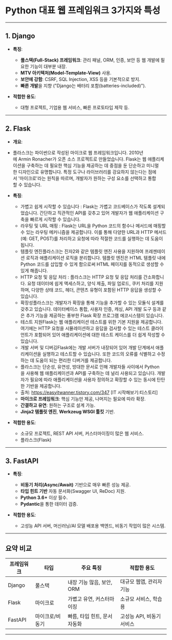 
# Python 대표 웹 프레임워크 3가지와 특성

---

## 1. Django

- **특징**:
  - **풀스택(Full-Stack) 프레임워크**: 관리 패널, ORM, 인증, 보안 등 웹 개발에 필요한 기능이 대부분 내장.
  - **MTV 아키텍처(Model-Template-View)** 사용.
  - **보안에 강함**: CSRF, SQL Injection, XSS 등을 기본적으로 방지.
  - **빠른 개발**을 지향 ("Django는 배터리 포함(batteries-included)").

- **적합한 용도**:
  - 대형 프로젝트, 기업용 웹 서비스, 빠른 프로토타입 제작 등.

---

## 2. Flask
- **개요**:
- 플라스크는 파이썬으로 작성된 마이크로 웹 프레임워크입니다. 2010년에 Armin Ronacher가 오픈 소스 프로젝트로 만들었습니다. Flask는 웹 애플리케이션을 구축하는 데 필요한 핵심 기능을 제공하는 데 중점을 둔 단순하고 미니멀한 디자인으로 유명합니다. 특정 도구나 라이브러리를 강요하지 않는다는 점에서 '마이크로'라는 원칙을 따르며, 개발자가 원하는 구성 요소를 선택하고 통합할 수 있습니다.
  
- **특징**:
  - 가볍고 쉽게 시작할 수 있습니다 : Flask는 가볍고 코드베이스가 작도록 설계되었습니다. 간단하고 직관적인 API를 갖추고 있어 개발자가 웹 애플리케이션 구축을 빠르게 시작할 수 있습니다. 
  - 라우팅 및 URL 매핑 : Flask는 URL을 Python 코드의 함수나 메서드에 매핑할 수 있는 라우팅 메커니즘을 제공합니다. 이를 통해 다양한 URL과 HTTP 메서드(예: GET, POST)를 처리하고 요청에 따라 적절한 코드를 실행하는 데 도움이 됩니다. 
  - 템플릿 엔진플라스크는 진자2와 같은 템플릿 엔진 사용을 지원하여 프레젠테이션 로직과 애플리케이션 로직을 분리합니다. 템플릿 엔진은 HTML 템플릿 내에 Python 코드를 삽입할 수 있게 함으로써 HTML 페이지를 동적으로 생성할 수 있게 해줍니다. 
  - HTTP 요청 및 응답 처리 : 플라스크는 HTTP 요청 및 응답 처리를 간소화합니다. 요청 데이터에 쉽게 액세스하고, 양식 제출, 파일 업로드, 쿠키 처리를 지원하며, 다양한 상태 코드, 헤더, 콘텐츠 유형이 포함된 HTTP 응답을 생성할 수 있습니다. 
  - 확장성플라스크는 개발자가 확장을 통해 기능을 추가할 수 있는 모듈식 설계를 갖추고 있습니다. 데이터베이스 통합, 사용자 인증, 캐싱, API 개발 도구 등과 같은 추가 기능을 제공하는 풍부한 Flask 확장 프로그램 에코시스템이 있습니다. 
  - 테스트 지원Flask는 웹 애플리케이션 테스트를 위한 기본 지원을 제공합니다. 여기에는 HTTP 요청을 시뮬레이션하고 응답을 검사할 수 있는 테스트 클라이언트가 포함되어 있어 애플리케이션에 대한 테스트 케이스를 더 쉽게 작성할 수 있습니다. 
  - 개발 서버 및 디버깅Flask에는 개발 서버가 내장되어 있어 개발 단계에서 애플리케이션을 실행하고 테스트할 수 있습니다. 또한 코드의 오류를 식별하고 수정하는 데 도움이 되는 편리한 디버거를 제공합니다. 
  - 플라스크는 단순성, 유연성, 방대한 문서로 인해 개발자들 사이에서 Python을 사용해 웹 애플리케이션과 API를 구축하는 데 널리 사용되고 있습니다. 개발자가 필요에 따라 애플리케이션을 사용자 정의하고 확장할 수 있는 동시에 탄탄한 기반을 제공합니다.
  - 출처: https://easyitwanner.tistory.com/347 [IT 시작해보기:티스토리]
  - **마이크로 프레임워크**: 핵심 기능만 제공, 나머지는 필요에 따라 확장.
  - **간결하고 유연**: 원하는 구조로 설계 가능.
  - **Jinja2 템플릿 엔진**, **Werkzeug WSGI 툴킷** 기반.

- **적합한 용도**:
  - 소규모 프로젝트, REST API 서버, 커스터마이징이 많은 웹 서비스.
  - 플라스크(Flask)

---

## 3. FastAPI

- **특징**:
  - **비동기 처리(Async/Await)** 기반으로 매우 빠른 성능 제공.
  - **타입 힌트 기반** 자동 문서화(Swagger UI, ReDoc) 지원.
  - **Python 3.6+** 이상 필수.
  - **Pydantic**을 통한 데이터 검증.

- **적합한 용도**:
  - 고성능 API 서버, 머신러닝/AI 모델 배포용 백엔드, 비동기 작업이 많은 시스템.

---

## 요약 비교

| 프레임워크 | 타입 | 주요 특징 | 적합한 용도 |
|------------|------|------------|----------------|
| Django | 풀스택 | 내장 기능 많음, 보안, ORM | 대규모 웹앱, 관리자 기능 |
| Flask | 마이크로 | 가볍고 유연, 커스터마이징 | 소규모 서비스, 학습용 |
| FastAPI | 마이크로/비동기 | 빠름, 타입 힌트, 문서 자동화 | 고성능 API, 비동기 서비스 |

---

